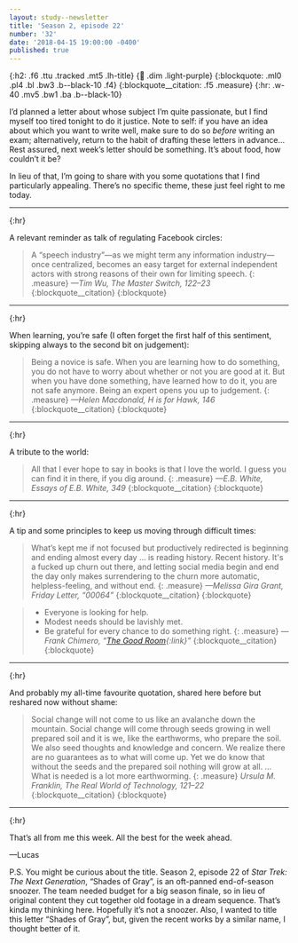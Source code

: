 ```yaml
---
layout: study--newsletter
title: 'Season 2, episode 22'
number: '32'
date: '2018-04-15 19:00:00 -0400'
published: true
---
```


{:h2: .f6 .ttu .tracked .mt5 .lh-title}
{:link: .dim .light-purple}
{:blockquote: .ml0 .pl4 .bl .bw3 .b--black-10 .f4}
{:blockquote__citation: .f5 .measure}
{:hr: .w-40 .mv5 .bw1 .ba .b--black-10}

I’d planned a letter about whose subject I’m quite passionate, but I find myself too tired tonight to do it justice. Note to self: if you have an idea about which you want to write well, make sure to do so *before* writing an exam; alternatively, return to the habit of drafting these letters in advance… Rest assured, next week’s letter should be something. It’s about food, how couldn’t it be?

In lieu of that, I’m going to share with you some quotations that I find particularly appealing. There’s no specific theme, these just feel right to me today.

***
{:hr}

A relevant reminder as talk of regulating Facebook circles:

> A “speech industry”—as we might term any information industry—once centralized, becomes an easy target for external independent actors with strong reasons of their own for limiting speech.
> {: .measure}
> <cite>—Tim Wu, *The Master Switch*, 122–23</cite>
> {:blockquote__citation}
{:blockquote}

***
{:hr}

When learning, you’re safe (I often forget the first half of this sentiment, skipping always to the second bit on judgement):

> Being a novice is safe. When you are learning how to do something, you do not have to worry about whether or not you are good at it. But when you have done something, have learned how to do it, you are not safe anymore. Being an expert opens you up to judgement.
> {: .measure}
> <cite>—Helen Macdonald, *H is for Hawk*, 146</cite>
> {:blockquote__citation}
{:blockquote}

***
{:hr}

A tribute to the world:

> All that I ever hope to say in books is that I love the world. I guess you can find it in there, if you dig around.
> {: .measure}
> <cite>—E.B. White, *Essays of E.B. White*, 349</cite>
> {:blockquote__citation}
{:blockquote}

***
{:hr}

A tip and some principles to keep us moving through difficult times:

> What’s kept me if not focused but productively redirected is beginning and ending almost every day … is reading history. Recent history. It's a fucked up churn out there, and letting social media begin and end the day only makes surrendering to the churn more automatic, helpless-feeling, and without end.
> {: .measure}
> <cite>—Melissa Gira Grant, *Friday Letter*, “00064”</cite>
> {:blockquote__citation}
{:blockquote}

> * Everyone is looking for help.  
> * Modest needs should be lavishly met.  
> * Be grateful for every chance to do something right.
> {: .measure}
> <cite>—Frank Chimero, “[The Good Room](https://frankchimero.com/writing/the-good-room/){:link}”</cite>
> {:blockquote__citation}
{:blockquote}

***
{:hr}

And probably my all-time favourite quotation, shared here before but reshared now without shame:

> Social change will not come to us like an avalanche down the mountain. Social change will come through seeds growing in well prepared soil and it is we, like the earthworms, who prepare the soil. We also seed thoughts and knowledge and concern. We realize there are no guarantees as to what will come up. Yet we do know that without the seeds and the prepared soil nothing will grow at all. … What is needed is a lot more earthworming.
> {: .measure}
> <cite>Ursula M. Franklin, *The Real World of Technology*, 121–22</cite>
> {:blockquote__citation}
{:blockquote}

***
{:hr}

That’s all from me this week. All the best for the week ahead.

—Lucas

P.S. You might be curious about the title. Season 2, episode 22 of *Star Trek: The Next Generation*, “Shades of Gray”, is an oft-panned end-of-season snoozer. The team needed budget for a big season finale, so in lieu of original content they cut together old footage in a dream sequence. That’s kinda my thinking here. Hopefully it’s not a snoozer. Also, I wanted to title this letter “Shades of Gray”, but, given the recent works by a similar name, I thought better of it.

